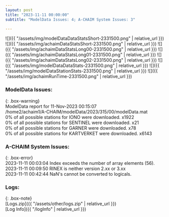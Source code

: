 ```yaml
---
layout: post
title: "2023-11-11 00:00:00"
subtitle: "ModelData Issues: 4; A-CHAIM System Issues: 3"

---
```


![]({{ "/assets/img/modelDataDataStatsShort-2331500.png" | relative_url }})
![]({{ "/assets/img/achaimDataStatsShort-2331500.png" | relative_url }})
![]({{ "/assets/img/achaimDataStatsLong00-2331500.png" | relative_url }})
![]({{ "/assets/img/achaimDataStatsLong01-2331500.png" | relative_url }})
![]({{ "/assets/img/achaimDataStatsLong02-2331500.png" | relative_url }})
![]({{ "/assets/img/modelDataDataStats-2331500.png" | relative_url }})
![]({{ "/assets/img/modelDataStationStats-2331500.png" | relative_url }})
![]({{ "/assets/img/achaimRunTime-2331500.png" | relative_url }})


### ModelData Issues:  
  
{: .box-warning}  
 ModelData report for 11-Nov-2023 00:15:07   
 /home2/achaim1/A-CHAIM/modelData/2023/315/00/modelData.mat   
 0% of all possible stations for IONO were downloaded. x1922   
 0% of all possible stations for SENTINEL were downloaded. x21   
 0% of all possible stations for GARNER were downloaded. x78   
 0% of all possible stations for KARTVERKET were downloaded. x6143   
  
### A-CHAIM System Issues:  
  
{: .box-error}  
2023-11-11 00:03:04 Index exceeds the number of array elements (56).  
2023-11-11 00:09:50 RINEX is neither version 2.xx or 3.xx  
2023-11-11 00:42:44 NaN's cannot be converted to logicals.  

### Logs:  
  
{: .box-note}  
[Logs.zip]({{ "/assets/other/logs.zip" | relative_url }})  
[Log Info]({{ "/logInfo" | relative_url }})  
